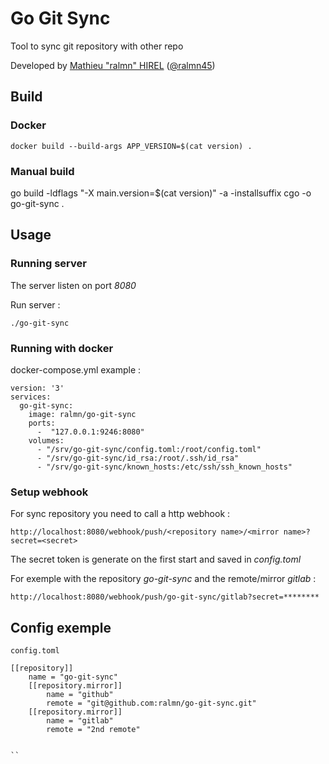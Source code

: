 # Go Git Sync

Tool to sync git repository with other repo

Developed by [Mathieu "ralmn" HIREL](https://github.com/ralmn) ([@ralmn45](https://twitter.com/ralmn45))

## Build 

### Docker

`docker build --build-args APP_VERSION=$(cat version) .`

### Manual build

go build -ldflags "-X main.version=$(cat version)" -a -installsuffix cgo -o go-git-sync . 

## Usage

### Running server 
The server listen on port *8080*

Run server : 

    ./go-git-sync

### Running with docker 

docker-compose.yml example : 

```
version: '3'
services: 
  go-git-sync:
    image: ralmn/go-git-sync
    ports: 
      -  "127.0.0.1:9246:8080"
    volumes:
      - "/srv/go-git-sync/config.toml:/root/config.toml"
      - "/srv/go-git-sync/id_rsa:/root/.ssh/id_rsa"
      - "/srv/go-git-sync/known_hosts:/etc/ssh/ssh_known_hosts" 
```

### Setup webhook 

For sync repository you need to call a http webhook :  

    http://localhost:8080/webhook/push/<repository name>/<mirror name>?secret=<secret>
    
The secret token is generate on the first start and saved in *config.toml*
    
For exemple with the repository *go-git-sync* and the remote/mirror *gitlab* : 

    http://localhost:8080/webhook/push/go-git-sync/gitlab?secret=********
     

## Config exemple

`config.toml`

```
[[repository]]
    name = "go-git-sync"
    [[repository.mirror]]
        name = "github"
        remote = "git@github.com:ralmn/go-git-sync.git"
    [[repository.mirror]]
        name = "gitlab"
        remote = "2nd remote"


``